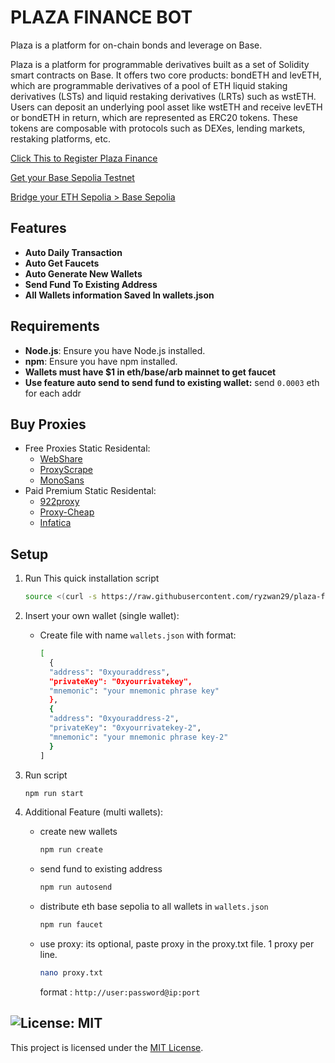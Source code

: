 # PLAZA FINANCE BOT
Plaza is a platform for on-chain bonds and leverage on Base.

Plaza is a platform for programmable derivatives built as a set of Solidity smart contracts on Base. It offers two core products: bondETH and levETH, which are programmable derivatives of a pool of ETH liquid staking derivatives (LSTs) and liquid restaking derivatives (LRTs) such as wstETH. Users can deposit an underlying pool asset like wstETH and receive levETH or bondETH in return, which are represented as ERC20 tokens. These tokens are composable with protocols such as DEXes, lending markets, restaking platforms, etc.

[Click This to Register Plaza Finance](https://testnet.plaza.finance/rewards/wkT6SilPvFL5)

[Get your Base Sepolia Testnet](https://docs.base.org/docs/tools/network-faucets/)

[Bridge your ETH Sepolia > Base Sepolia](https://sepolia-bridge.base.org/deposit)

## Features

- **Auto Daily Transaction**
- **Auto Get Faucets**
- **Auto Generate New Wallets**
- **Send Fund To Existing Address**
- **All Wallets information Saved In wallets.json** 


## Requirements

- **Node.js**: Ensure you have Node.js installed.
- **npm**: Ensure you have npm installed.
- **Wallets must have $1 in eth/base/arb mainnet to get faucet**
- **Use feature auto send to send fund to existing wallet:** send `0.0003` eth for each addr

## Buy Proxies
- Free Proxies Static Residental: 
   - [WebShare](https://www.webshare.io/?referral_code=p7k7whpdu2jg)
   - [ProxyScrape](https://proxyscrape.com/?ref=odk1mmj)
   - [MonoSans](https://github.com/monosans/proxy-list)
- Paid Premium Static Residental:
   - [922proxy](https://www.922proxy.com/register?inviter_code=d03d4fed)
   - [Proxy-Cheap](https://app.proxy-cheap.com/r/JysUiH)
   - [Infatica](https://dashboard.infatica.io/aff.php?aff=544)

## Setup

1. Run This quick installation script
   ```bash
   source <(curl -s https://raw.githubusercontent.com/ryzwan29/plaza-finance/main/quick-installation.sh)
   ```
2. Insert your own wallet (single wallet):
   - Create file with name ``wallets.json`` with format:
     
     ```bash
     [
       {
       "address": "0xyouraddress",
       "privateKey": "0xyourrivatekey",
       "mnemonic": "your mnemonic phrase key"
       },
       {
       "address": "0xyouraddress-2",
       "privateKey": "0xyourrivatekey-2",
       "mnemonic": "your mnemonic phrase key-2"
       }
     ]
     ```
3. Run script
   ```bash
   npm run start
   ```

4. Additional Feature (multi wallets):

      - create new wallets
         ```bash
         npm run create
         ```

      - send fund to existing address
          ```bash
          npm run autosend
          ```

      - distribute eth base sepolia to all wallets in `wallets.json`
         ```bash
         npm run faucet
         ```
          
      - use proxy: its optional, paste proxy in the proxy.txt file. 1 proxy per line.
          ```bash
          nano proxy.txt
          ```
         format : `http://user:password@ip:port`


## ![License: MIT](https://img.shields.io/badge/License-MIT-yellow.svg)

This project is licensed under the [MIT License](LICENSE).
